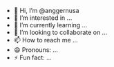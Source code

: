 - 👋 Hi, I’m @anggernusa
- 👀 I’m interested in ...
- 🌱 I’m currently learning ...
- 💞️ I’m looking to collaborate on ...
- 📫 How to reach me ...
- 😄 Pronouns: ...
- ⚡ Fun fact: ...

<!---
anggernusa/anggernusa is a ✨ special ✨ repository because its `README.md` (this file) appears on your GitHub profile.
You can click the Preview link to take a look at your changes.
--->
